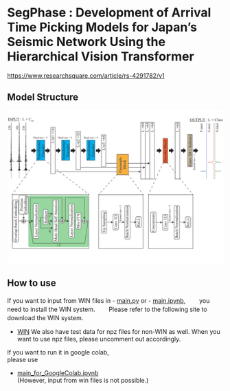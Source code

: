 # SegPhase : Development of Arrival Time Picking Models for Japan’s Seismic Network Using the Hierarchical Vision Transformer  
https://www.researchsquare.com/article/rs-4291782/v1  
## Model Structure  
![Test Image 1](/images/SegPhase-1.png)　　
## How to use  
If you want to input from WIN files in - [main.py](/main.py) or - [main.ipynb](/main.ipynb),　　
you need to install the WIN system.　　
Please refer to the following site to download the WIN system.　　
- [WIN](https://wwweic.eri.u-tokyo.ac.jp/WIN/Eindex.html)
We also have test data for npz files for non-WIN as well. When you want to use npz files, please uncomment out accordingly.
  
If you want to run it in google colab,  
please use
- [main_for_GoogleColab.ipynb](/main_for_GoogleColab.ipynb)  
(However, input from win files is not possible.)

